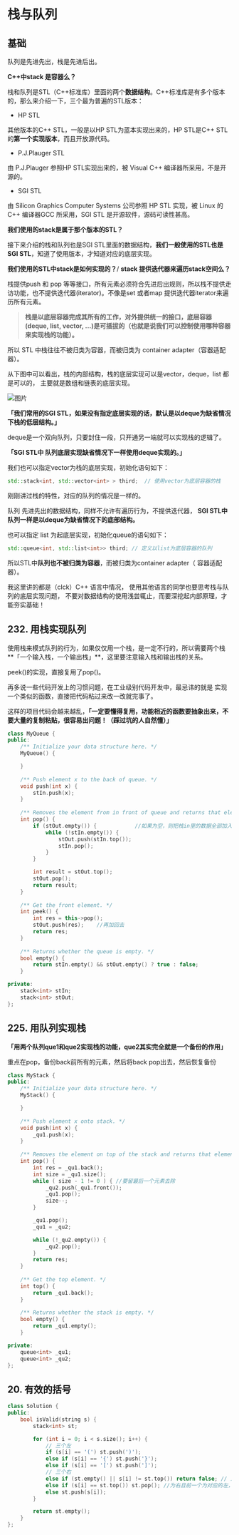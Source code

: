 # 栈与队列

## 基础

队列是先进先出，栈是先进后出。

**C++中stack 是容器么？**

栈和队列是STL（C++标准库）里面的两个**数据结构**。C++标准库是有多个版本的，那么来介绍一下，三个最为普遍的STL版本：

- HP STL

其他版本的C++ STL，一般是以HP STL为蓝本实现出来的，HP STL是C++ STL的**第一个实现版本**，而且开放源代码。

- P.J.Plauger STL

由 P.J.Plauger 参照HP STL实现出来的，被 Visual C++ 编译器所采用，不是开源的。

- SGI STL

由 Silicon Graphics Computer Systems 公司参照 HP STL 实现，被 Linux 的 C++ 编译器GCC 所采用，SGI STL 是开源软件，源码可读性甚高。



**我们使用的stack是属于那个版本的STL？**

接下来介绍的栈和队列也是SGI STL里面的数据结构，**我们一般使用的STL也是SGI STL**，知道了使用版本，才知道对应的底层实现。





**我们使用的STL中stack是如何实现的？**/ **stack 提供迭代器来遍历stack空间么？**

栈提供push 和 pop 等等接口，所有元素必须符合先进后出规则，所以栈不提供走访功能，也不提供迭代器(iterator)。不像是set 或者map 提供迭代器iterator来遍历所有元素。

> **栈是以底层容器完成其所有的工作，对外提供统一的接口，底层容器(deque, list, vector, ...)是可插拔的（也就是说我们可以控制使用哪种容器来实现栈的功能）。**



所以 STL 中栈往往不被归类为容器，而被归类为 container adapter（容器适配器）。

从下图中可以看出，栈的内部结构，栈的底层实现可以是vector，deque，list 都是可以的， 主要就是数组和链表的底层实现。

![图片](assets/640.png)

**「我们常用的SGI STL，如果没有指定底层实现的话，默认是以deque为缺省情况下栈的低层结构。」**

deque是一个双向队列，只要封住一段，只开通另一端就可以实现栈的逻辑了。

**「SGI STL中 队列底层实现缺省情况下一样使用deque实现的。」**

我们也可以指定vector为栈的底层实现，初始化语句如下：

```c++
std::stack<int, std::vector<int> > third;  // 使用vector为底层容器的栈
```

刚刚讲过栈的特性，对应的队列的情况是一样的。





队列 先进先出的数据结构，同样不允许有遍历行为，不提供迭代器， **SGI STL中队列一样是以deque为缺省情况下的底部结构。**

也可以指定 list 为起底层实现，初始化queue的语句如下：

```c++
std::queue<int, std::list<int>> third; // 定义以list为底层容器的队列
```

所以STL中**队列也不被归类为容器**，而被归类为container adapter（ 容器适配器）。

我这里讲的都是（clck）C++ 语言中情况， 使用其他语言的同学也要思考栈与队列的底层实现问题， 不要对数据结构的使用浅尝辄止，而要深挖起内部原理，才能夯实基础！



## 232. 用栈实现队列

使用栈来模式队列的行为，如果仅仅用一个栈，是一定不行的，所以需要两个栈**「一个输入栈，一个输出栈」**，这里要注意输入栈和输出栈的关系。



peek()的实现，直接复用了pop()。

再多说一些代码开发上的习惯问题，在工业级别代码开发中，最忌讳的就是 实现一个类似的函数，直接把代码粘过来改一改就完事了。

这样的项目代码会越来越乱，**「一定要懂得复用，功能相近的函数要抽象出来，不要大量的复制粘贴，很容易出问题！（踩过坑的人自然懂）」**



```c++
class MyQueue {
public:
    /** Initialize your data structure here. */
    MyQueue() {

    }
    
    /** Push element x to the back of queue. */
    void push(int x) {
        stIn.push(x);
    }
    
    /** Removes the element from in front of queue and returns that element. */
    int pop() {
        if (stOut.empty()) {            //如果为空，则把栈in里的数据全部加入栈out中
            while (!stIn.empty()) {
                stOut.push(stIn.top());
                stIn.pop();
            }
        }

        int result = stOut.top();
        stOut.pop();
        return result;
    }
    
    /** Get the front element. */
    int peek() {
        int res = this->pop();
        stOut.push(res);    //再加回去
        return res;
    }
    
    /** Returns whether the queue is empty. */
    bool empty() {
        return stIn.empty() && stOut.empty() ? true : false;
    }

private:
    stack<int> stIn;
    stack<int> stOut;    
};
```



## 225. 用队列实现栈

**「用两个队列que1和que2实现栈的功能，que2其实完全就是一个备份的作用」**

重点在pop，备份back前所有的元素，然后将back pop出去，然后恢复备份

```c++
class MyStack {
public:
    /** Initialize your data structure here. */
    MyStack() {

    }
    
    /** Push element x onto stack. */
    void push(int x) {
        _qu1.push(x);
    }
    
    /** Removes the element on top of the stack and returns that element. */
    int pop() {
        int res = _qu1.back();
        int size = _qu1.size(); 
        while ( size - 1 != 0 ) { //要留最后一个元素去除
            _qu2.push(_qu1.front());
            _qu1.pop();
            size--;
        }

        _qu1.pop();
        _qu1 = _qu2;

        while (!_qu2.empty()) {
            _qu2.pop();
        }
        return res;
    }
    
    /** Get the top element. */
    int top() {
        return _qu1.back();
    }
    
    /** Returns whether the stack is empty. */
    bool empty() {
        return _qu1.empty();
    }

private:
    queue<int> _qu1;
    queue<int> _qu2;
};
```



## 20. 有效的括号

```c++
class Solution {
public:
    bool isValid(string s) {
        stack<int> st;

        for (int i = 0; i < s.size(); i++) {
            // 三个左
            if (s[i] == '(') st.push(')');
            else if (s[i] == '{') st.push('}');
            else if (s[i] == '[') st.push(']');
            // 三个右
            else if (st.empty() || s[i] != st.top()) return false; // 为右括号且不为空 返回false； 为右括号且与栈顶元素不同，即不对应
            else if (s[i] == st.top()) st.pop(); //为右且前一个为对应的左，pop出
            else st.push(s[i]);
        }

        return st.empty();
    }
};
```

